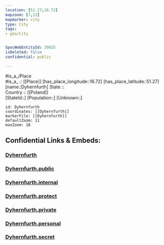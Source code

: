 ```yaml
---
location: [51.27,16.72] 
mapzoom: [7,12] 
mapmarker: city 
type: City
tags:
- geo/City


SpocWebEntityId: 29925
isDeleted: false
confidential: public

---
```

#is_a_/Place  
#is_a_ :: [[Place]] 
[has_place_longitude::16.72] 
[has_place_latitude::51.27] 
[name::Dyhernfurth] 
State ::  
Country :: [[Poland]]  
[StateId::] 
[Population::] 
[Unknown::] 


```leaflet
id: Dyhernfurth
coordinates: [[Dyhernfurth]] 
markerFile: [[Dyhernfurth]] 
defaultZoom: 11 
maxZoom: 18
```


## Confidential Links & Embeds: 

### [Dyhernfurth](/_Standards/Earth/Continent/Europe/Europe~East/Poland/Provinces~Poland/Lower_Silesian/City/Dyhernfurth.md) 

### [Dyhernfurth.public](/_public/Earth/Continent/Europe/Europe~East/Poland/Provinces~Poland/Lower_Silesian/City/Dyhernfurth.public.md) 

### [Dyhernfurth.internal](/_internal/Earth/Continent/Europe/Europe~East/Poland/Provinces~Poland/Lower_Silesian/City/Dyhernfurth.internal.md) 

### [Dyhernfurth.protect](/_protect/Earth/Continent/Europe/Europe~East/Poland/Provinces~Poland/Lower_Silesian/City/Dyhernfurth.protect.md) 

### [Dyhernfurth.private](/_private/Earth/Continent/Europe/Europe~East/Poland/Provinces~Poland/Lower_Silesian/City/Dyhernfurth.private.md) 

### [Dyhernfurth.personal](/_personal/Earth/Continent/Europe/Europe~East/Poland/Provinces~Poland/Lower_Silesian/City/Dyhernfurth.personal.md) 

### [Dyhernfurth.secret](/_secret/Earth/Continent/Europe/Europe~East/Poland/Provinces~Poland/Lower_Silesian/City/Dyhernfurth.secret.md)

